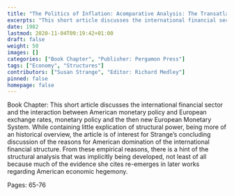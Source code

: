 ```yaml
---
title: "The Politics of Inflation: Acomparative Analysis: The Transatlantic Aspects of Inflation"
excerpts: "This short article discusses the international financial sector and the interaction between American monetary policy and European exchange rates, monetary policy and the then new European Monetary System. While containing little explication of structural power, being more of an historical overview, the article is of interest for Strange’s concluding discussion of the reasons for American domination of the international financial structure. From these empirical reasons, there is a hint of the structural analysis that was implicitly being developed, not least of all because much of the evidence she cites re-emerges in later works regarding American economic hegemony."
date: 1982
lastmod: 2020-11-04T09:19:42+01:00
draft: false
weight: 50
images: []
categories: ["Book Chapter", "Publisher: Pergamon Press"]
tags: ["Economy", "Structures"]
contributors: ["Susan Strange", "Editor: Richard Medley"]
pinned: false
homepage: false
---
```


Book Chapter: This short article discusses the international financial sector and the interaction between American monetary policy and European exchange rates, monetary policy and the then new European Monetary System. While containing little explication of structural power, being more of an historical overview, the article is of interest for Strange’s concluding discussion of the reasons for American domination of the international financial structure. From these empirical reasons, there is a hint of the structural analysis that was implicitly being developed, not least of all because much of the evidence she cites re-emerges in later works regarding American economic hegemony.

Pages: 65-76